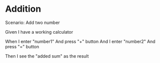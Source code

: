 # Addition

Scenario: Add two number
  
  Given I have a working calculator

  When I enter "number1" 
  And press "+" button 
  And I enter "number2" 
  And press "=" button
  
  Then I see the "added sum" as the result
  


